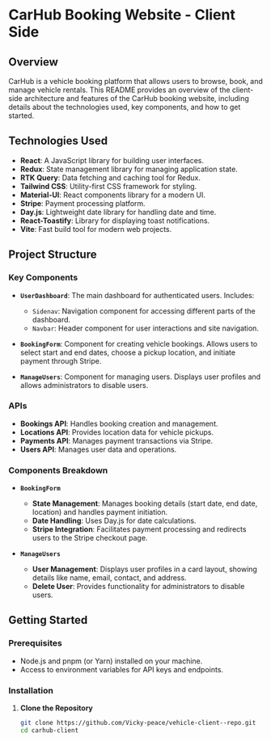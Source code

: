 # CarHub Booking Website - Client Side

## Overview

CarHub is a vehicle booking platform that allows users to browse, book, and manage vehicle rentals. This README provides an overview of the client-side architecture and features of the CarHub booking website, including details about the technologies used, key components, and how to get started.

## Technologies Used

- **React**: A JavaScript library for building user interfaces.
- **Redux**: State management library for managing application state.
- **RTK Query**: Data fetching and caching tool for Redux.
- **Tailwind CSS**: Utility-first CSS framework for styling.
- **Material-UI**: React components library for a modern UI.
- **Stripe**: Payment processing platform.
- **Day.js**: Lightweight date library for handling date and time.
- **React-Toastify**: Library for displaying toast notifications.
- **Vite**: Fast build tool for modern web projects.

## Project Structure

### Key Components

- **`UserDashboard`**: The main dashboard for authenticated users. Includes:
  - `Sidenav`: Navigation component for accessing different parts of the dashboard.
  - `Navbar`: Header component for user interactions and site navigation.

- **`BookingForm`**: Component for creating vehicle bookings. Allows users to select start and end dates, choose a pickup location, and initiate payment through Stripe.

- **`ManageUsers`**: Component for managing users. Displays user profiles and allows administrators to disable users.

### APIs

- **Bookings API**: Handles booking creation and management.
- **Locations API**: Provides location data for vehicle pickups.
- **Payments API**: Manages payment transactions via Stripe.
- **Users API**: Manages user data and operations.

### Components Breakdown

- **`BookingForm`**
  - **State Management**: Manages booking details (start date, end date, location) and handles payment initiation.
  - **Date Handling**: Uses Day.js for date calculations.
  - **Stripe Integration**: Facilitates payment processing and redirects users to the Stripe checkout page.

- **`ManageUsers`**
  - **User Management**: Displays user profiles in a card layout, showing details like name, email, contact, and address.
  - **Delete User**: Provides functionality for administrators to disable users.

## Getting Started

### Prerequisites

- Node.js and pnpm (or Yarn) installed on your machine.
- Access to environment variables for API keys and endpoints.

### Installation

1. **Clone the Repository**

   ```bash
   git clone https://github.com/Vicky-peace/vehicle-client--repo.git
   cd carhub-client
